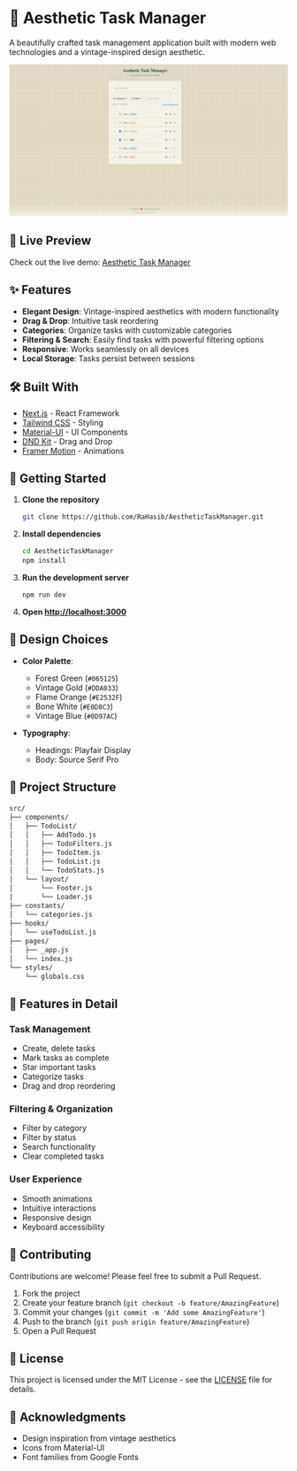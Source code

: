 # 🎯 Aesthetic Task Manager

A beautifully crafted task management application built with modern web technologies and a vintage-inspired design aesthetic.

![Aesthetic Task Manager](public/Asset/img/AestheticTask.png)

## 🌟 Live Preview

Check out the live demo: [Aesthetic Task Manager](https://aesthetic-task-manager.vercel.app/)


## ✨ Features

- **Elegant Design**: Vintage-inspired aesthetics with modern functionality
- **Drag & Drop**: Intuitive task reordering
- **Categories**: Organize tasks with customizable categories
- **Filtering & Search**: Easily find tasks with powerful filtering options
- **Responsive**: Works seamlessly on all devices
- **Local Storage**: Tasks persist between sessions

## 🛠️ Built With

- [Next.js](https://nextjs.org/) - React Framework
- [Tailwind CSS](https://tailwindcss.com/) - Styling
- [Material-UI](https://mui.com/) - UI Components
- [DND Kit](https://dndkit.com/) - Drag and Drop
- [Framer Motion](https://www.framer.com/motion/) - Animations

## 🚀 Getting Started

1. **Clone the repository**
   ```bash
   git clone https://github.com/RaHasib/AestheticTaskManager.git
   ```

2. **Install dependencies**
   ```bash
   cd AestheticTaskManager
   npm install
   ```

3. **Run the development server**
   ```bash
   npm run dev
   ```

4. **Open [http://localhost:3000](http://localhost:3000)**

## 🎨 Design Choices

- **Color Palette**:
  - Forest Green (`#065125`)
  - Vintage Gold (`#DDA033`)
  - Flame Orange (`#E2532F`)
  - Bone White (`#E0D8C3`)
  - Vintage Blue (`#0D97AC`)

- **Typography**:
  - Headings: Playfair Display
  - Body: Source Serif Pro

## 🔧 Project Structure

```
src/
├── components/
│   ├── TodoList/
│   │   ├── AddTodo.js
│   │   ├── TodoFilters.js
│   │   ├── TodoItem.js
│   │   ├── TodoList.js
│   │   └── TodoStats.js
│   └── layout/
│       └── Footer.js
|       └── Loader.js
├── constants/
│   └── categories.js
├── hooks/
│   └── useTodoList.js
├── pages/
│   ├── _app.js
│   └── index.js
└── styles/
    └── globals.css
```

## 📱 Features in Detail

### Task Management
- Create, delete tasks
- Mark tasks as complete
- Star important tasks
- Categorize tasks
- Drag and drop reordering

### Filtering & Organization
- Filter by category
- Filter by status
- Search functionality
- Clear completed tasks

### User Experience
- Smooth animations
- Intuitive interactions
- Responsive design
- Keyboard accessibility

## 🤝 Contributing

Contributions are welcome! Please feel free to submit a Pull Request.

1. Fork the project
2. Create your feature branch (`git checkout -b feature/AmazingFeature`)
3. Commit your changes (`git commit -m 'Add some AmazingFeature'`)
4. Push to the branch (`git push origin feature/AmazingFeature`)
5. Open a Pull Request

## 📄 License

This project is licensed under the MIT License - see the [LICENSE](LICENSE) file for details.

## 👏 Acknowledgments

- Design inspiration from vintage aesthetics
- Icons from Material-UI
- Font families from Google Fonts

